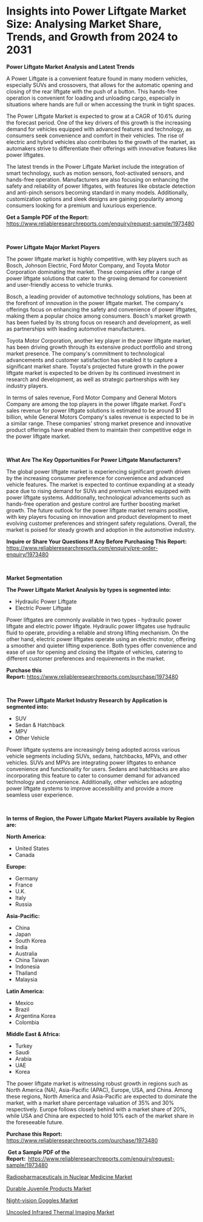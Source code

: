 <p><h1>Insights into Power Liftgate Market Size: Analysing Market Share, Trends, and Growth from 2024 to 2031</h1></p><p><strong>Power Liftgate Market Analysis and Latest Trends</strong></p>
<p><p>A Power Liftgate is a convenient feature found in many modern vehicles, especially SUVs and crossovers, that allows for the automatic opening and closing of the rear liftgate with the push of a button. This hands-free operation is convenient for loading and unloading cargo, especially in situations where hands are full or when accessing the trunk in tight spaces.</p><p>The Power Liftgate Market is expected to grow at a CAGR of 10.6% during the forecast period. One of the key drivers of this growth is the increasing demand for vehicles equipped with advanced features and technology, as consumers seek convenience and comfort in their vehicles. The rise of electric and hybrid vehicles also contributes to the growth of the market, as automakers strive to differentiate their offerings with innovative features like power liftgates.</p><p>The latest trends in the Power Liftgate Market include the integration of smart technology, such as motion sensors, foot-activated sensors, and hands-free operation. Manufacturers are also focusing on enhancing the safety and reliability of power liftgates, with features like obstacle detection and anti-pinch sensors becoming standard in many models. Additionally, customization options and sleek designs are gaining popularity among consumers looking for a premium and luxurious experience.</p></p>
<p><strong>Get a Sample PDF of the Report:&nbsp;</strong> <a href="https://www.reliableresearchreports.com/enquiry/request-sample/1973480">https://www.reliableresearchreports.com/enquiry/request-sample/1973480</a></p>
<p>&nbsp;</p>
<p><strong>Power Liftgate Major Market Players</strong></p>
<p><p>The power liftgate market is highly competitive, with key players such as Bosch, Johnson Electric, Ford Motor Company, and Toyota Motor Corporation dominating the market. These companies offer a range of power liftgate solutions that cater to the growing demand for convenient and user-friendly access to vehicle trunks.</p><p>Bosch, a leading provider of automotive technology solutions, has been at the forefront of innovation in the power liftgate market. The company's offerings focus on enhancing the safety and convenience of power liftgates, making them a popular choice among consumers. Bosch's market growth has been fueled by its strong focus on research and development, as well as partnerships with leading automotive manufacturers.</p><p>Toyota Motor Corporation, another key player in the power liftgate market, has been driving growth through its extensive product portfolio and strong market presence. The company's commitment to technological advancements and customer satisfaction has enabled it to capture a significant market share. Toyota's projected future growth in the power liftgate market is expected to be driven by its continued investment in research and development, as well as strategic partnerships with key industry players.</p><p>In terms of sales revenue, Ford Motor Company and General Motors Company are among the top players in the power liftgate market. Ford's sales revenue for power liftgate solutions is estimated to be around $1 billion, while General Motors Company's sales revenue is expected to be in a similar range. These companies' strong market presence and innovative product offerings have enabled them to maintain their competitive edge in the power liftgate market.</p></p>
<p>&nbsp;</p>
<p><strong>What Are The Key Opportunities For Power Liftgate Manufacturers?</strong></p>
<p><p>The global power liftgate market is experiencing significant growth driven by the increasing consumer preference for convenience and advanced vehicle features. The market is expected to continue expanding at a steady pace due to rising demand for SUVs and premium vehicles equipped with power liftgate systems. Additionally, technological advancements such as hands-free operation and gesture control are further boosting market growth. The future outlook for the power liftgate market remains positive, with key players focusing on innovation and product development to meet evolving customer preferences and stringent safety regulations. Overall, the market is poised for steady growth and adoption in the automotive industry.</p></p>
<p><strong>Inquire or Share Your Questions If Any Before Purchasing This Report:</strong> <a href="https://www.reliableresearchreports.com/enquiry/pre-order-enquiry/1973480">https://www.reliableresearchreports.com/enquiry/pre-order-enquiry/1973480</a></p>
<p>&nbsp;</p>
<p><strong>Market Segmentation</strong></p>
<p><strong>The Power Liftgate Market Analysis by types is segmented into:</strong></p>
<p><ul><li>Hydraulic Power Liftgate</li><li>Electric Power Liftgate</li></ul></p>
<p><p>Power liftgates are commonly available in two types - hydraulic power liftgate and electric power liftgate. Hydraulic power liftgates use hydraulic fluid to operate, providing a reliable and strong lifting mechanism. On the other hand, electric power liftgates operate using an electric motor, offering a smoother and quieter lifting experience. Both types offer convenience and ease of use for opening and closing the liftgate of vehicles, catering to different customer preferences and requirements in the market.</p></p>
<p><strong>Purchase this Report:&nbsp;</strong><a href="https://www.reliableresearchreports.com/purchase/1973480">https://www.reliableresearchreports.com/purchase/1973480</a></p>
<p>&nbsp;</p>
<p><strong>The Power Liftgate Market Industry Research by Application is segmented into:</strong></p>
<p><ul><li>SUV</li><li>Sedan & Hatchback</li><li>MPV</li><li>Other Vehicle</li></ul></p>
<p><p>Power liftgate systems are increasingly being adopted across various vehicle segments including SUVs, sedans, hatchbacks, MPVs, and other vehicles. SUVs and MPVs are integrating power liftgates to enhance convenience and functionality for users. Sedans and hatchbacks are also incorporating this feature to cater to consumer demand for advanced technology and convenience. Additionally, other vehicles are adopting power liftgate systems to improve accessibility and provide a more seamless user experience.</p></p>
<p>&nbsp;</p>
<p><strong>In terms of Region, the Power Liftgate Market Players available by Region are:</strong></p>
<p>
    <p> <strong> North America: </strong>
        <ul>
            <li>United States</li>
            <li>Canada</li>
        </ul>
        </p> 
    <p> <strong> Europe: </strong>
        <ul>
            <li>Germany</li>
            <li>France</li>
            <li>U.K.</li>
            <li>Italy</li>
            <li>Russia</li>
        </ul>
        </p> 
    <p> <strong> Asia-Pacific: </strong>
        <ul>
            <li>China</li>
            <li>Japan</li>
            <li>South Korea</li>
            <li>India</li>
            <li>Australia</li>
            <li>China Taiwan</li>
            <li>Indonesia</li>
            <li>Thailand</li>
            <li>Malaysia</li>
        </ul>
        </p> 
    <p> <strong> Latin America: </strong>
        <ul>
            <li>Mexico</li>
            <li>Brazil</li>
            <li>Argentina Korea</li>
            <li>Colombia</li>
        </ul>
        </p> 
    <p> <strong> Middle East & Africa: </strong>
        <ul>
            <li>Turkey</li>
            <li>Saudi</li>
            <li>Arabia</li>
            <li>UAE</li>
            <li>Korea</li>
        </ul>
    </p>
    </p>
<p><p>The power liftgate market is witnessing robust growth in regions such as North America (NA), Asia-Pacific (APAC), Europe, USA, and China. Among these regions, North America and Asia-Pacific are expected to dominate the market, with a market share percentage valuation of 35% and 30% respectively. Europe follows closely behind with a market share of 20%, while USA and China are expected to hold 10% each of the market share in the foreseeable future.</p></p>
<p><strong>Purchase this Report: </strong><a href="https://www.reliableresearchreports.com/purchase/1973480">https://www.reliableresearchreports.com/purchase/1973480</a></p>
<p>&nbsp;<strong>Get a Sample PDF of the Report:&nbsp;&nbsp;</strong><a href="https://www.reliableresearchreports.com/enquiry/request-sample/1973480">https://www.reliableresearchreports.com/enquiry/request-sample/1973480</a></p>
<p><strong></strong></p>
<p><p><a href="https://view.publitas.com/reportprime-1/radiopharmaceuticals-in-nuclear-medicine-market-insights-market-players-and-forecast-till-2030/">Radiopharmaceuticals in Nuclear Medicine Market</a></p><p><a href="https://view.publitas.com/reportprime-1/durable-juvenile-products-market-size-2023-2030-global-industrial-analysis-key-geographical-regions-market-share-top-key-players-product-types-and-forecast-research-report/">Durable Juvenile Products Market</a></p><p><a href="https://view.publitas.com/reportprime-1/night-vision-goggles-market-size-and-growth-market-segmentation-regional-and-country-breakdowns-and-market-trends-for-period-from-2023-2030/">Night-vision Goggles Market</a></p><p><a href="https://picayune-night-cbd.notion.site/Uncooled-Infrared-Thermal-Imaging-Market-Size-Growth-and-Forecast-from-2024-2031-68b04e5c970d4dc78e1dee712b2cca01">Uncooled Infrared Thermal Imaging Market</a></p></p>